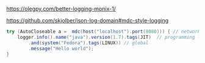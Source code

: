 

https://olegpy.com/better-logging-monix-1/

https://github.com/skjolber/json-log-domain#mdc-style-logging

```java
try (AutoCloseable a =  mdc(host("localhost").port(8080))) { // network
    logger.info().name("java").version(1.7).tags(JIT)  // programming language
        .and(system("Fedora").tags(LINUX)) // global
        .message("Hello world");
}
```